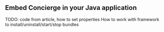 ## Embed Concierge in your Java application

TODO: code from article, how to set properties
How to work with framework to install/uninstall/start/stop bundles
